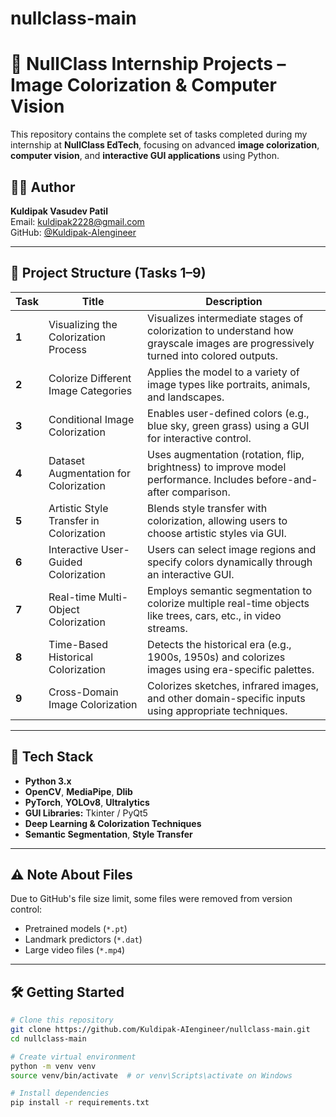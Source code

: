 # nullclass-main

# 🎨 NullClass Internship Projects – Image Colorization & Computer Vision

This repository contains the complete set of tasks completed during my internship at **NullClass EdTech**, focusing on advanced **image colorization**, **computer vision**, and **interactive GUI applications** using Python.

## 👨‍💻 Author
**Kuldipak Vasudev Patil**  
Email: [kuldipak2228@gmail.com](mailto:kuldipak2228@gmail.com)  
GitHub: [@Kuldipak-AIengineer](https://github.com/Kuldipak-AIengineer)

---

## 📁 Project Structure (Tasks 1–9)

| Task | Title | Description |
|------|-------|-------------|
| **1** | Visualizing the Colorization Process | Visualizes intermediate stages of colorization to understand how grayscale images are progressively turned into colored outputs. |
| **2** | Colorize Different Image Categories | Applies the model to a variety of image types like portraits, animals, and landscapes. |
| **3** | Conditional Image Colorization | Enables user-defined colors (e.g., blue sky, green grass) using a GUI for interactive control. |
| **4** | Dataset Augmentation for Colorization | Uses augmentation (rotation, flip, brightness) to improve model performance. Includes before-and-after comparison. |
| **5** | Artistic Style Transfer in Colorization | Blends style transfer with colorization, allowing users to choose artistic styles via GUI. |
| **6** | Interactive User-Guided Colorization | Users can select image regions and specify colors dynamically through an interactive GUI. |
| **7** | Real-time Multi-Object Colorization | Employs semantic segmentation to colorize multiple real-time objects like trees, cars, etc., in video streams. |
| **8** | Time-Based Historical Colorization | Detects the historical era (e.g., 1900s, 1950s) and colorizes images using era-specific palettes. |
| **9** | Cross-Domain Image Colorization | Colorizes sketches, infrared images, and other domain-specific inputs using appropriate techniques. |

---

## 🧰 Tech Stack

- **Python 3.x**
- **OpenCV**, **MediaPipe**, **Dlib**
- **PyTorch**, **YOLOv8**, **Ultralytics**
- **GUI Libraries:** Tkinter / PyQt5
- **Deep Learning & Colorization Techniques**
- **Semantic Segmentation**, **Style Transfer**

---

## ⚠️ Note About Files

Due to GitHub's file size limit, some files were removed from version control:
- Pretrained models (`*.pt`)
- Landmark predictors (`*.dat`)
- Large video files (`*.mp4`)



---

## 🛠️ Getting Started

```bash
# Clone this repository
git clone https://github.com/Kuldipak-AIengineer/nullclass-main.git
cd nullclass-main

# Create virtual environment
python -m venv venv
source venv/bin/activate  # or venv\Scripts\activate on Windows

# Install dependencies
pip install -r requirements.txt
